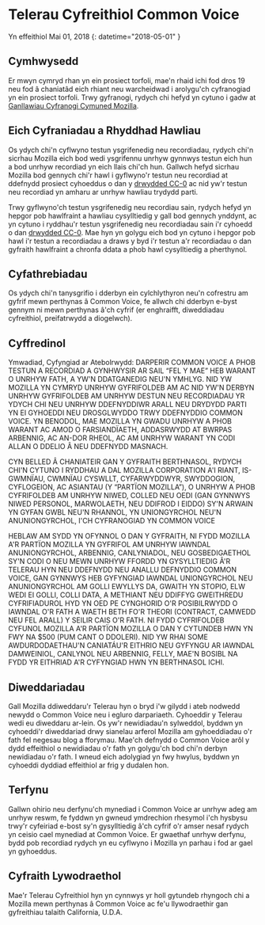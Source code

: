# Telerau Cyfreithiol Common Voice 

Yn effeithiol Mai 01, 2018
{: datetime="2018-05-01" }

## Cymhwysedd 


Er mwyn cymryd rhan yn ein prosiect torfoli, mae'n rhaid ichi fod dros 19 neu fod â chaniatâd eich rhiant neu warcheidwad i arolygu'ch cyfranogiad yn ein prosiect torfoli. Trwy gyfranogi, rydych chi hefyd yn cytuno i gadw at [Ganllawiau Cyfranogi Cymuned Mozilla](https://www.mozilla.org/about/governance/policies/participation/). 

## Eich Cyfraniadau a Rhyddhad Hawliau 


Os ydych chi'n cyflwyno testun ysgrifenedig neu recordiadau, rydych chi'n sicrhau Mozilla eich bod wedi ysgrifennu unrhyw gynnwys testun eich hun a bod unrhyw recordiad yn eich llais chi'ch hun. Gallwch hefyd sicrhau Mozilla bod gennych chi'r hawl i gyflwyno'r testun neu recordiad at ddefnydd prosiect cyhoeddus o dan y [drwydded CC-0](https://creativecommons.org/publicdomain/zero/1.0/) ac nid yw'r testun neu recordiad yn amharu ar unrhyw hawliau trydydd parti. 
 

Trwy gyflwyno'ch testun ysgrifenedig neu recordiau sain, rydych hefyd yn hepgor pob hawlfraint a hawliau cysylltiedig y gall bod gennych ynddynt, ac yn cytuno i ryddhau'r testun ysgrifenedig neu recordiadau sain i'r cyhoedd o dan [drwydded CC-0](https://creativecommons.org/publicdomain/zero/1.0/). Mae hyn yn golygu eich bod yn cytuno i hepgor pob hawl i'r testun a recordiadau a draws y byd i'r testun a'r recordiadau o dan gyfraith hawlfraint a chronfa ddata a phob hawl cysylltiedig a pherthynol.

## Cyfathrebiadau

Os ydych chi'n tanysgrifio i dderbyn ein cylchlythyron neu'n cofrestru am gyfrif mewn perthynas â Common Voice, fe allwch chi dderbyn e-byst gennym ni mewn perthynas â'ch cyfrif (er enghraifft, diweddiadau cyfreithiol, preifatrwydd a diogelwch).

## Cyffredinol

Ymwadiad, Cyfyngiad ar Atebolrwydd: DARPERIR COMMON VOICE A PHOB TESTUN A RECORDIAD A GYNHWYSIR AR SAIL “FEL Y MAE” HEB WARANT O UNRHYW FATH, A YW'N DDATGANEDIG NEU'N YMHLYG. NID YW MOZILLA YN CYMRYD UNRHYW GYFRIFOLDEB AM AC NID YW'N DERBYN UNRHYW GYFRIFOLDEB AM UNRHYW DESTUN NEU RECORDIADAU YR YDYCH CHI NEU UNRHYW DDEFNYDDIWR ARALL NEU DRYDYDD PARTI YN EI GYHOEDDI NEU DROSGLWYDDO TRWY DDEFNYDDIO COMMON VOICE.  YN BENODOL, MAE MOZILLA YN GWADU UNRHYW A PHOB WARANT AC AMOD O FARSIANDÏAETH, ADDASRWYDD AT BWRPAS ARBENNIG, AC AN-DOR RHEOL, AC AM UNRHYW WARANT YN CODI ALLAN O DDELIO Â NEU DDEFNYDD MASNACH.

CYN BELLED Â CHANIATEIR GAN Y GYFRAITH BERTHNASOL, RYDYCH CHI'N CYTUNO I RYDDHAU A DAL MOZILLA CORPORATION A'I RIANT, IS-GWMNÏAU, CWMNÏAU CYSWLLT, CYFARWYDDWYR, SWYDDOGION, CYFLOGEION, AC ASIANTAU (Y “PARTÏON MOZILLA”), O UNRHYW A PHOB CYFRIFOLDEB AM UNRHYW NIWED, COLLED NEU OEDI (GAN GYNNWYS NIWED PERSONOL, MARWOLAETH, NEU DDIFROD I EIDDO) SY'N ARWAIN YN GYFAN GWBL NEU'N RHANNOL, YN UNIONGYRCHOL NEU'N  ANUNIONGYRCHOL, I'CH CYFRANOGIAD YN COMMON VOICE

HEBLAW AM SYDD YN OFYNNOL O DAN Y GYFRAITH, NI FYDD MOZILLA A'R PARTÏON MOZILLA YN GYFRIFOL AM UNRHYW IAWNDAL ANUNIONGYRCHOL, ARBENNIG, CANLYNIADOL, NEU GOSBEDIGAETHOL SY'N CODI O NEU MEWN UNRHYW FFORDD YN GYSYLLTIEDIG Â'R TELERAU HYN NEU DDEFNYDD NEU ANALLU DEFNYDDIO COMMON VOICE, GAN GYNNWYS HEB GYFYNGIAD IAWNDAL UNIONGYRCHOL NEU ANUNIONGYRCHOL AM GOLLI EWYLLYS DA, GWAITH YN STOPIO, ELW WEDI EI GOLLI, COLLI DATA, A METHIANT NEU DDIFFYG GWEITHREDU CYFRIFIADUROL HYD YN OED PE CYNGHORID O'R POSIBILRWYDD O IAWNDAL O'R FATH A WAETH BETH FO'R THEORI (CONTRACT, CAMWEDD NEU FEL ARALL) Y SEILIR CAIS O'R FATH. NI FYDD CYFRIFOLDEB CYFUNOL MOZILLA A'R PARTÏON MOZILLA  O DAN Y CYTUNDEB HWN YN FWY NA $500 (PUM CANT O DDOLERI). NID YW RHAI SOME AWDURDODAETHAU'N CANIATÁU'R EITHRIO NEU GYFYNGU AR IAWNDAL DAMWEINIOL, CANLYNOL NEU ARBENNIG, FELLY, MAE'N BOSIBL NA FYDD YR EITHRIAD A'R CYFYNGIAD HWN YN BERTHNASOL ICHI.

## Diweddariadau 

Gall Mozilla ddiweddaru'r Telerau hyn o bryd i'w gilydd i ateb nodwedd newydd o Common Voice neu i egluro darpariaeth. Cyhoeddir y Telerau wedi eu diweddaru ar-lein. Os yw'r newidiadau'n sylweddol, byddwn yn cyhoeddi'r diweddariad drwy sianelau arferol Mozilla am gyhoeddiadau o'r fath fel negesau blog a fforymau. Mae'ch defnydd o Common Voice arôl y dydd effeithiol o newidiadau o'r fath yn golygu'ch bod chi'n derbyn newidiadau o'r fath. I wneud eich adolygiad yn fwy hwylus, byddwn yn cyhoeddi dyddiad effeithiol ar frig y dudalen hon.

## Terfynu 

Gallwn ohirio neu derfynu'ch mynediad i Common Voice ar unrhyw adeg am unrhyw reswm, fe fyddwn yn gwneud ymdrechion rhesymol i'ch hysbysu trwy'r cyfeiriad e-bost sy'n gysylltiedig â'ch cyfrif o'r amser nesaf rydych yn ceisio cael mynediad at Common Voice. Er gwaethaf unrhyw derfynu, bydd pob recordiad rydych yn eu cyflwyno i Mozilla yn parhau i fod ar gael yn gyhoeddus.

## Cyfraith Lywodraethol

Mae'r Telerau Cyfreithiol hyn yn cynnwys yr holl gytundeb rhyngoch chi a Mozilla mewn perthynas â Common Voice ac fe'u llywodraethir gan gyfreithiau talaith California, U.D.A.
